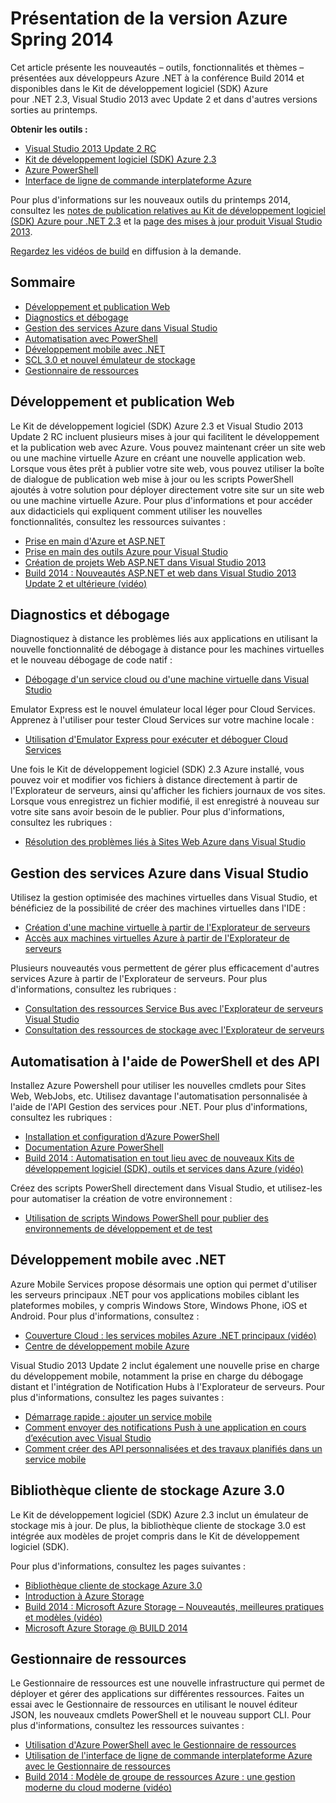 <properties pageTitle="Azure Spring 2014 release highlights - .NET Dev Center" metaKeywords="azure .net sdk 2.3" description="Learn about the new tools and features available for Azure .NET developers." documentationCenter=".NET" title="Azure Spring 2014 release highlights" authors="mollybos" solutions="" manager="carolz" editor="mollybos" />

<tags ms.service="multiple" ms.workload="multiple" ms.tgt_pltfrm="na" ms.devlang="dotnet" ms.topic="article" ms.date="01/01/1900" ms.author="mollybos"></tags>

# Présentation de la version Azure Spring 2014

Cet article présente les nouveautés – outils, fonctionnalités et thèmes – présentées aux développeurs Azure .NET à la conférence Build 2014 et disponibles dans le Kit de développement logiciel (SDK) Azure pour .NET 2.3, Visual Studio 2013 avec Update 2 et dans d'autres versions sorties au printemps.

**Obtenir les outils :**

-   [Visual Studio 2013 Update 2 RC][Visual Studio 2013 Update 2 RC]
-   [Kit de développement logiciel (SDK) Azure 2.3][Kit de développement logiciel (SDK) Azure 2.3]
-   [Azure PowerShell][Azure PowerShell]
-   [Interface de ligne de commande interplateforme Azure][Interface de ligne de commande interplateforme Azure]

Pour plus d'informations sur les nouveaux outils du printemps 2014, consultez les [notes de publication relatives au Kit de développement logiciel (SDK) Azure pour .NET 2.3][notes de publication relatives au Kit de développement logiciel (SDK) Azure pour .NET 2.3] et la [page des mises à jour produit Visual Studio 2013][page des mises à jour produit Visual Studio 2013].

[Regardez les vidéos de build][Regardez les vidéos de build] en diffusion à la demande.

## Sommaire

-   [Développement et publication Web][Développement et publication Web]
-   [Diagnostics et débogage][Diagnostics et débogage]
-   [Gestion des services Azure dans Visual Studio][Gestion des services Azure dans Visual Studio]
-   [Automatisation avec PowerShell][Automatisation avec PowerShell]
-   [Développement mobile avec .NET][Développement mobile avec .NET]
-   [SCL 3.0 et nouvel émulateur de stockage][SCL 3.0 et nouvel émulateur de stockage]
-   [Gestionnaire de ressources][Gestionnaire de ressources]

## <span id="webdeploy"></span></a>Développement et publication Web

Le Kit de développement logiciel (SDK) Azure 2.3 et Visual Studio 2013 Update 2 RC incluent plusieurs mises à jour qui facilitent le développement et la publication web avec Azure. Vous pouvez maintenant créer un site web ou une machine virtuelle Azure en créant une nouvelle application web. Lorsque vous êtes prêt à publier votre site web, vous pouvez utiliser la boîte de dialogue de publication web mise à jour ou les scripts PowerShell ajoutés à votre solution pour déployer directement votre site sur un site web ou une machine virtuelle Azure. Pour plus d'informations et pour accéder aux didacticiels qui expliquent comment utiliser les nouvelles fonctionnalités, consultez les ressources suivantes :

-   [Prise en main d'Azure et ASP.NET][Prise en main d'Azure et ASP.NET]
-   [Prise en main des outils Azure pour Visual Studio][Prise en main des outils Azure pour Visual Studio]
-   [Création de projets Web ASP.NET dans Visual Studio 2013][Création de projets Web ASP.NET dans Visual Studio 2013]
-   [Build 2014 : Nouveautés ASP.NET et web dans Visual Studio 2013 Update 2 et ultérieure (vidéo)][Build 2014 : Nouveautés ASP.NET et web dans Visual Studio 2013 Update 2 et ultérieure (vidéo)]

## <span id="diagnostics"></span></a>Diagnostics et débogage

Diagnostiquez à distance les problèmes liés aux applications en utilisant la nouvelle fonctionnalité de débogage à distance pour les machines virtuelles et le nouveau débogage de code natif :

-   [Débogage d'un service cloud ou d'une machine virtuelle dans Visual Studio][Débogage d'un service cloud ou d'une machine virtuelle dans Visual Studio]

Emulator Express est le nouvel émulateur local léger pour Cloud Services. Apprenez à l'utiliser pour tester Cloud Services sur votre machine locale :

-   [Utilisation d'Emulator Express pour exécuter et déboguer Cloud Services][Utilisation d'Emulator Express pour exécuter et déboguer Cloud Services]

Une fois le Kit de développement logiciel (SDK) 2.3 Azure installé, vous pouvez voir et modifier vos fichiers à distance directement à partir de l'Explorateur de serveurs, ainsi qu'afficher les fichiers journaux de vos sites. Lorsque vous enregistrez un fichier modifié, il est enregistré à nouveau sur votre site sans avoir besoin de le publier. Pour plus d'informations, consultez les rubriques :

-   [Résolution des problèmes liés à Sites Web Azure dans Visual Studio][Résolution des problèmes liés à Sites Web Azure dans Visual Studio]

## <span id="service-management"></span></a>Gestion des services Azure dans Visual Studio

Utilisez la gestion optimisée des machines virtuelles dans Visual Studio, et bénéficiez de la possibilité de créer des machines virtuelles dans l'IDE :

-   [Création d'une machine virtuelle à partir de l'Explorateur de serveurs][Création d'une machine virtuelle à partir de l'Explorateur de serveurs]
-   [Accès aux machines virtuelles Azure à partir de l'Explorateur de serveurs][Accès aux machines virtuelles Azure à partir de l'Explorateur de serveurs]

Plusieurs nouveautés vous permettent de gérer plus efficacement d'autres services Azure à partir de l'Explorateur de serveurs. Pour plus d'informations, consultez les rubriques :

-   [Consultation des ressources Service Bus avec l'Explorateur de serveurs Visual Studio][Consultation des ressources Service Bus avec l'Explorateur de serveurs Visual Studio]
-   [Consultation des ressources de stockage avec l'Explorateur de serveurs][Consultation des ressources de stockage avec l'Explorateur de serveurs]

## <span id="automation"></span></a>Automatisation à l'aide de PowerShell et des API

Installez Azure Powershell pour utiliser les nouvelles cmdlets pour Sites Web, WebJobs, etc. Utilisez davantage l'automatisation personnalisée à l'aide de l'API Gestion des services pour .NET. Pour plus d'informations, consultez les rubriques :

-   [Installation et configuration d’Azure PowerShell][Installation et configuration d’Azure PowerShell]
-   [Documentation Azure PowerShell][Documentation Azure PowerShell]
-   [Build 2014 : Automatisation en tout lieu avec de nouveaux Kits de développement logiciel (SDK), outils et services dans Azure (vidéo)][Build 2014 : Automatisation en tout lieu avec de nouveaux Kits de développement logiciel (SDK), outils et services dans Azure (vidéo)]

Créez des scripts PowerShell directement dans Visual Studio, et utilisez-les pour automatiser la création de votre environnement :

-   [Utilisation de scripts Windows PowerShell pour publier des environnements de développement et de test][Utilisation de scripts Windows PowerShell pour publier des environnements de développement et de test]

## <span id="mobile"></span></a>Développement mobile avec .NET

Azure Mobile Services propose désormais une option qui permet d'utiliser les serveurs principaux .NET pour vos applications mobiles ciblant les plateformes mobiles, y compris Windows Store, Windows Phone, iOS et Android. Pour plus d'informations, consultez :

-   [Couverture Cloud : les services mobiles Azure .NET principaux (vidéo)][Couverture Cloud : les services mobiles Azure .NET principaux (vidéo)]
-   [Centre de développement mobile Azure][Centre de développement mobile Azure]

Visual Studio 2013 Update 2 inclut également une nouvelle prise en charge du développement mobile, notamment la prise en charge du débogage distant et l'intégration de Notification Hubs à l'Explorateur de serveurs. Pour plus d'informations, consultez les pages suivantes :

-   [Démarrage rapide : ajouter un service mobile][Démarrage rapide : ajouter un service mobile]
-   [Comment envoyer des notifications Push à une application en cours d’exécution avec Visual Studio][Comment envoyer des notifications Push à une application en cours d’exécution avec Visual Studio]
-   [Comment créer des API personnalisées et des travaux planifiés dans un service mobile][Comment créer des API personnalisées et des travaux planifiés dans un service mobile]

## <span id="storage"></span></a>Bibliothèque cliente de stockage Azure 3.0

Le Kit de développement logiciel (SDK) Azure 2.3 inclut un émulateur de stockage mis à jour. De plus, la bibliothèque cliente de stockage 3.0 est intégrée aux modèles de projet compris dans le Kit de développement logiciel (SDK).

Pour plus d'informations, consultez les pages suivantes :

-   [Bibliothèque cliente de stockage Azure 3.0][Bibliothèque cliente de stockage Azure 3.0]
-   [Introduction à Azure Storage][Introduction à Azure Storage]
-   [Build 2014 : Microsoft Azure Storage – Nouveautés, meilleures pratiques et modèles (vidéo)][Build 2014 : Microsoft Azure Storage – Nouveautés, meilleures pratiques et modèles (vidéo)]
-   [Microsoft Azure Storage @ BUILD 2014][Microsoft Azure Storage @ BUILD 2014]

## <span id="arm"></span></a>Gestionnaire de ressources

Le Gestionnaire de ressources est une nouvelle infrastructure qui permet de déployer et gérer des applications sur différentes ressources. Faites un essai avec le Gestionnaire de ressources en utilisant le nouvel éditeur JSON, les nouveaux cmdlets PowerShell et le nouveau support CLI. Pour plus d'informations, consultez les ressources suivantes :

-   [Utilisation d'Azure PowerShell avec le Gestionnaire de ressources][Utilisation d'Azure PowerShell avec le Gestionnaire de ressources]
-   [Utilisation de l'interface de ligne de commande interplateforme Azure avec le Gestionnaire de ressources][Utilisation de l'interface de ligne de commande interplateforme Azure avec le Gestionnaire de ressources]
-   [Build 2014 : Modèle de groupe de ressources Azure : une gestion moderne du cloud moderne (vidéo)][Build 2014 : Modèle de groupe de ressources Azure : une gestion moderne du cloud moderne (vidéo)]

  [Visual Studio 2013 Update 2 RC]: http://aka.ms/vs2013update2rc
  [Kit de développement logiciel (SDK) Azure 2.3]: http://www.windowsazure.com/en-us/downloads/
  [Azure PowerShell]: http://go.microsoft.com/?linkid=9811175
  [Interface de ligne de commande interplateforme Azure]: http://go.microsoft.com/?linkid=9828653
  [notes de publication relatives au Kit de développement logiciel (SDK) Azure pour .NET 2.3]: http://go.microsoft.com/fwlink/p/?LinkId=393548
  [page des mises à jour produit Visual Studio 2013]: http://go.microsoft.com/fwlink/?LinkId=272487
  [Regardez les vidéos de build]: http://go.microsoft.com/fwlink/?LinkId=394377&clcid=0x409
  [Développement et publication Web]: #webdeploy
  [Diagnostics et débogage]: #diagnostics
  [Gestion des services Azure dans Visual Studio]: #service-management
  [Automatisation avec PowerShell]: #automation
  [Développement mobile avec .NET]: #mobile
  [SCL 3.0 et nouvel émulateur de stockage]: #storage
  [Gestionnaire de ressources]: #arm
  [Prise en main d'Azure et ASP.NET]: http://azure.microsoft.com/fr-fr/documentation/articles/web-sites-dotnet-get-started/
  [Prise en main des outils Azure pour Visual Studio]: http://msdn.microsoft.com/en-us/library/azure/ff687127.aspx
  [Création de projets Web ASP.NET dans Visual Studio 2013]: http://asp.net/visual-studio/overview/2013/creating-web-projects-in-visual-studio
  [Build 2014 : Nouveautés ASP.NET et web dans Visual Studio 2013 Update 2 et ultérieure (vidéo)]: http://channel9.msdn.com/Events/Build/2014/3-602
  [Débogage d'un service cloud ou d'une machine virtuelle dans Visual Studio]: http://msdn.microsoft.com/en-us/library/azure/ff683670.aspx
  [Utilisation d'Emulator Express pour exécuter et déboguer Cloud Services]: http://msdn.microsoft.com/en-us/library/windowsazure/dn339018.aspx
  [Résolution des problèmes liés à Sites Web Azure dans Visual Studio]: http://www.windowsazure.com/fr-fr/documentation/articles/web-sites-dotnet-troubleshoot-visual-studio
  [Création d'une machine virtuelle à partir de l'Explorateur de serveurs]: http://msdn.microsoft.com/en-us/library/windowsazure/dn569263.aspx
  [Accès aux machines virtuelles Azure à partir de l'Explorateur de serveurs]: http://msdn.microsoft.com/en-us/library/windowsazure/jj131259.aspx
  [Consultation des ressources Service Bus avec l'Explorateur de serveurs Visual Studio]: http://msdn.microsoft.com/en-us/library/windowsazure/jj149828.aspx
  [Consultation des ressources de stockage avec l'Explorateur de serveurs]: http://msdn.microsoft.com/en-us/library/windowsazure/ff683677.aspx
  [Installation et configuration d’Azure PowerShell]: http://www.windowsazure.com/fr-fr/documentation/articles/install-configure-powershell/
  [Documentation Azure PowerShell]: http://msdn.microsoft.com/en-us/library/windowsazure/jj156055.aspx
  [Build 2014 : Automatisation en tout lieu avec de nouveaux Kits de développement logiciel (SDK), outils et services dans Azure (vidéo)]: http://channel9.msdn.com/Events/Build/2014/3-621
  [Utilisation de scripts Windows PowerShell pour publier des environnements de développement et de test]: http://msdn.microsoft.com/en-us/library/windowsazure/dn642480.aspx
  [Couverture Cloud : les services mobiles Azure .NET principaux (vidéo)]: http://channel9.msdn.com/Shows/Cloud+Cover/Episode-137-The-Azure-Mobile-Services-NET-Backend-with-Yavor-Georgiev
  [Centre de développement mobile Azure]: /en-us/develop/mobile/
  [Démarrage rapide : ajouter un service mobile]: http://msdn.microsoft.com/en-us/library/windows/apps/xaml/dn629482.aspx
  [Comment envoyer des notifications Push à une application en cours d’exécution avec Visual Studio]: http://msdn.microsoft.com/en-us/library/windows/apps/xaml/dn614131.aspx
  [Comment créer des API personnalisées et des travaux planifiés dans un service mobile]: http://msdn.microsoft.com/en-us/library/windows/apps/xaml/dn614130.aspx
  [Bibliothèque cliente de stockage Azure 3.0]: http://go.microsoft.com/fwlink/?LinkId=394927
  [Introduction à Azure Storage]: /fr-fr/documentation/articles/storage-introduction/
  [Build 2014 : Microsoft Azure Storage – Nouveautés, meilleures pratiques et modèles (vidéo)]: http://channel9.msdn.com/Events/Build/2014/3-628
  [Microsoft Azure Storage @ BUILD 2014]: http://blogs.msdn.com/b/windowsazurestorage/archive/2014/04/08/microsoft-azure-storage-build-2014.aspx
  [Utilisation d'Azure PowerShell avec le Gestionnaire de ressources]: http://go.microsoft.com/fwlink/?LinkID=394767
  [Utilisation de l'interface de ligne de commande interplateforme Azure avec le Gestionnaire de ressources]: /fr-fr/documentation/articles/xplat-cli-azure-resource-manager/
  [Build 2014 : Modèle de groupe de ressources Azure : une gestion moderne du cloud moderne (vidéo)]: http://channel9.msdn.com/Events/Build/2014/2-607
